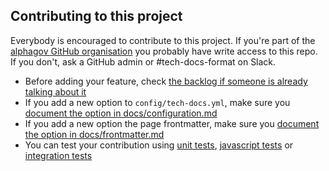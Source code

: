 ## Contributing to this project

Everybody is encouraged to contribute to this project. If you're part of the [alphagov GitHub organisation](https://www.github.com/alphagov) you probably have write access to this repo. If you don't, ask a GitHub admin or #tech-docs-format on Slack.

- Before adding your feature, check [the backlog if someone is already talking about it](https://github.com/alphagov/tech-docs-template/issues)
- If you add a new option to `config/tech-docs.yml`, make sure you [document the option in docs/configuration.md](docs/configuration.md)
- If you add a new option the page frontmatter, make sure you [document the option in docs/frontmatter.md](docs/configuration.md)
- You can test your contribution using [unit tests](spec/govuk_tech_docs), [javascript tests](spec/javascripts) or [integration tests](spec/features)

